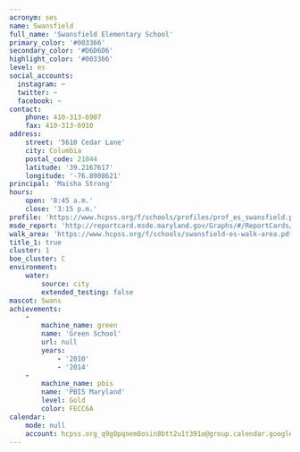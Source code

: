 ```yaml
---
acronym: ses
name: Swansfield
full_name: 'Swansfield Elementary School'
primary_color: '#003366'
secondary_color: '#D6D6D6'
highlight_color: '#003366'
level: es
social_accounts:
  instagram: ~
  twitter: ~
  facebook: ~
contact:
    phone: 410-313-6907
    fax: 410-313-6910
address:
    street: '5610 Cedar Lane'
    city: Columbia
    postal_code: 21044
    latitude: '39.2167617'
    longitude: '-76.8908621'
principal: 'Maisha Strong'
hours:
    open: '8:45 a.m.'
    close: '3:15 p.m.'
profile: 'https://www.hcpss.org/f/schools/profiles/prof_es_swansfield.pdf'
msde_report: 'http://reportcard.msde.maryland.gov/Graphs/#/ReportCards/ReportCardSchool/1//1/13/0517/'
walk_area: 'https://www.hcpss.org/f/schools/swansfield-es-walk-area.pdf'
title_1: true
cluster: 1
boe_cluster: C
environment:
    water:
        source: city
        extended_testing: false
mascot: Swans
achievements:
    -
        machine_name: green
        name: 'Green School'
        url: null
        years:
            - '2010'
            - '2014'
    -
        machine_name: pbis
        name: 'PBIS Maryland'
        level: Gold
        color: FECC6A
calendar:
    mode: null
    account: hcpss.org_q9g0pqnem8osin8btt2u1t391o@group.calendar.google.com
---
```

